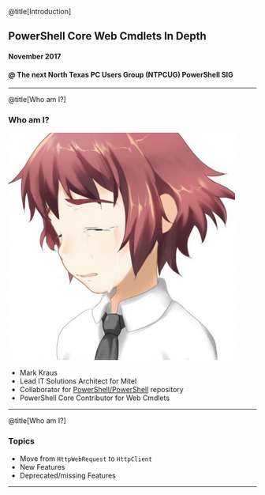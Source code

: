@title[Introduction]
## PowerShell Core Web Cmdlets In Depth
#### November 2017 
#### @ The next North Texas PC Users Group (NTPCUG) PowerShell SIG

---

@title[Who am I?]
### Who am I?
![Rin Avatar](img/rin.jpg)
* Mark Kraus
* Lead IT Solutions Architect for Mitel
* Collaborator for [PowerShell/PowerShell](https://github.com/PowerShell/PowerShell) repository
* PowerShell Core Contributor for Web Cmdlets

---

@title[Who am I?]

### Topics

* Move from `HttpWebRequest` to `HttpClient`
* New Features
* Deprecated/missing Features

---
